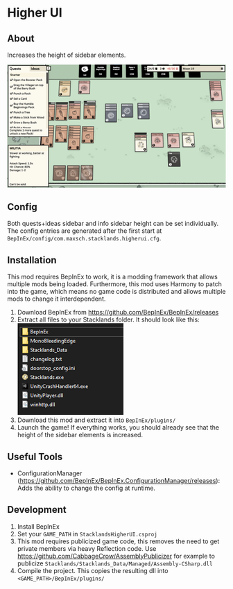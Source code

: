 # Higher UI
## About
Increases the height of sidebar elements.

![BepInExSetup](Docs/Showcase.png)

## Config
Both quests+ideas sidebar and info sidebar height can be set individually.
The config entries are generated after the first start at `BepInEx/config/com.maxsch.stacklands.higherui.cfg`.

## Installation
This mod requires BepInEx to work, it is a modding framework that allows multiple mods being loaded.
Furthermore, this mod uses Harmony to patch into the game, which means no game code is distributed and allows multiple mods to change it interdependent.

1. Download BepInEx from https://github.com/BepInEx/BepInEx/releases 
2. Extract all files to your Stacklands folder. It should look like this:\
![BepInExSetup](Docs/BepInExSetup.png)
3. Download this mod and extract it into `BepInEx/plugins/`
4. Launch the game! If everything works, you should already see that the height of the sidebar elements is increased.

## Useful Tools
- ConfigurationManager (https://github.com/BepInEx/BepInEx.ConfigurationManager/releases): Adds the ability to change the config at runtime.

## Development
1. Install BepInEx
2. Set your `GAME_PATH` in `StacklandsHigherUI.csproj`
3. This mod requires publicized game code, this removes the need to get private members via heavy Reflection code. Use https://github.com/CabbageCrow/AssemblyPublicizer for example to publicize `Stacklands/Stacklands_Data/Managed/Assembly-CSharp.dll`
4. Compile the project. This copies the resulting dll into `<GAME_PATH>/BepInEx/plugins/`
